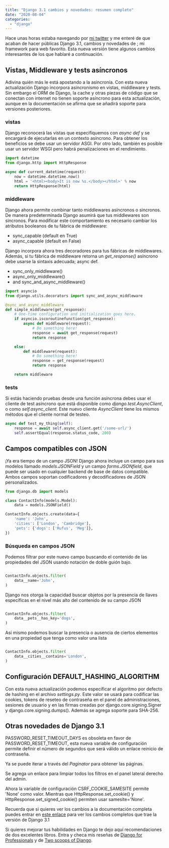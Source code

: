 ```yaml
---
title: "Django 3.1 cambios y novedades: resumen completo"
date: "2020-08-04"
categories: 
  - "django"
---
```


Hace unas horas estaba navegando por [mi twitter](https://twitter.com/neon_affogato) y me enteré de que acaban de hacer públicas Django 3.1, cambios y novedades de ; mi framework para web favorito. Esta nueva versión tiene algunos cambios interesantes de los que hablaré a continuación.

## Vistas, Middleware y tests asíncronos

Adivina quién más le está apostando a la asincronía. Con esta nueva actualización Django incorpora asincronismo en vistas, middleware y tests. Sin embargo el ORM de Django, la cache y otras piezas de código que se conectan con internet no tienen soporte asíncrono para esta actualización, aunque en la documentación se afirma que se añadirá soporte para versiones posteriores.

### vistas

Django reconocerá las vistas que especifiquemos con _async def_ y se encargará de ejecutarlas en un contexto asíncrono. Para obtener los beneficios se debe usar un servidor ASGI. Por otro lado, también es posible usar un servidor WSGI pero habrá penalizaciones en el rendimiento.

```python
import datetime
from django.http import HttpResponse

async def current_datetime(request):
    now = datetime.datetime.now()
    html = '<html><body>It is now %s.</body></html>' % now
    return HttpResponse(html)
```

### middleware

Django ahora permite combinar tanto middlewares asíncronos o sincronos. De manera predeterminada Django asumirá que tus middlewares son sincronos. Para modificar este comportamiento es necesario cambiar los atributos booleanos de tu fábrica de middleware:

- sync\_capable (default en True)
- async\_capable (default en False)

Django incorpora ahora tres decoradores para tus fábricas de middlewares. Además, si tu fábrica de middleware retorna un _get\_response()_ asíncrono debe usarse la sintaxis adecuada; async def.

- sync\_only\_middleware()
- async\_only\_middleware()
- and sync\_and\_async\_middleware()

```python
import asyncio
from django.utils.decorators import sync_and_async_middleware

@sync_and_async_middleware
def simple_middleware(get_response):
    # One-time configuration and initialization goes here.
    if asyncio.iscoroutinefunction(get_response):
        async def middleware(request):
            # Do something here!
            response = await get_response(request)
            return response

    else:
        def middleware(request):
            # Do something here!
            response = get_response(request)
            return response

    return middleware
```

### tests

Si estás haciendo pruebas desde una función asíncrona debes usar el cliente de test asíncrono que está disponible como _django.test.AsyncClient_, o como _self.async\_client._ Este nuevo cliente _AsyncClient_ tiene los mismos métodos que el cliente normal de testeo.

```python
async def test_my_thing(self):
    response = await self.async_client.get('/some-url/')
    self.assertEqual(response.status_code, 200)
```

## Campos compatibles con JSON

¡Ya era tiempo de un campo JSON! Django ahora incluye un campo para sus modelos llamado _models.JSONField_ y un campo _forms.JSONfield_, que puede ser usado en cualquier backend de base de datos compatible. Ambos campos soportan codificadores y decodificadores de JSON personalizados.

```python
from django.db import models

class ContactInfo(models.Model):
    data = models.JSONField()

ContactInfo.objects.create(data={
    'name': 'John',
    'cities': ['London', 'Cambridge'],
    'pets': {'dogs': ['Rufus', 'Meg']},
})
```

### Búsqueda en campos JSON

Podemos filtrar por este nuevo campo buscando el contenido de las propiedades del JSON usando notación de doble guión bajo.

```python

ContactInfo.objects.filter(
    data__name='John',
)
```

Django nos otorga la capacidad buscar objetos por la presencia de llaves específicas en el nivel más alto del contenido de su campo JSON

```python

ContactInfo.objects.filter(
    data__pets__has_key='dogs',
)
```

Así mismo podemos buscar la presencia o ausencia de ciertos elementos en una propiedad que tenga como valor una lista

```python

ContactInfo.objects.filter(
    data__cities__contains='London',
)
```

## Configuración DEFAULT\_HASHING\_ALGORITHM

Con esta nueva actualización podemos especificar el algoritmo por defecto de hashing en el archivo _settings.py_. Este valor se usará para codificar las cookies, tokens de reseteo de contraseña en el panel de administraciones, sesiones de usuario y en las firmas creadas por django.core.signing.Signer y django.core.signing.dumps(). Además se agrega soporte para SHA-256.

## Otras novedades de Django 3.1

PASSWORD\_RESET\_TIMEOUT\_DAYS es obsoleta en favor de PASSWORD\_RESET\_TIMEOUT, esta nueva variable de configuración permite definir el número de segundos que será válido un enlace reinicio de contraseña.

Ya se puede iterar a través del _Paginator_ para obtener las páginas.

Se agrega un enlace para limpiar todos los filtros en el panel lateral derecho del admin.

Ahora la variable de configuración CSRF\_COOKIE\_SAMESITE permite 'None' como valor. Mientras que HttpResponse.set\_cookie() y HttpResponse.set\_signed\_cookie() permiten usar samesite='None'.

Recuerda que si quieres ver los cambios a la documentación completa puedes entrar en [este enlace](https://docs.djangoproject.com/en/3.1/releases/3.1/#whats-new-3-1) para ver los cambios completos que trae la versión de Django 3.1

Si quieres mejorar tus habilidades en Django te dejo aquí recomendaciones de dos excelentes libros. Entra y checa mis reseñas de [Django for Professionals](https://coffeebytes.dev/resena-de-django-for-professionals/) y de [Two scoops of Django](https://coffeebytes.dev/el-mejor-libro-de-django-resena-de-two-scoops-of-django/).
